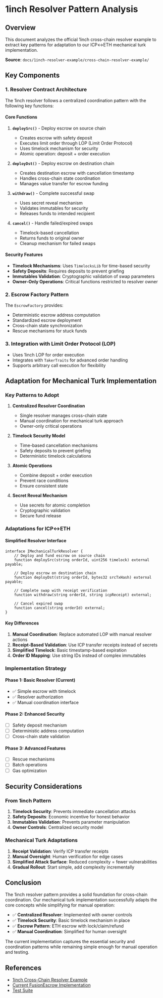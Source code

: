 # 1inch Resolver Pattern Analysis

## Overview

This document analyzes the official 1inch cross-chain resolver example to extract key patterns for adaptation to our ICP↔ETH mechanical turk implementation.

**Source**: `docs/1inch-resolver-example/cross-chain-resolver-example/`

## Key Components

### 1. Resolver Contract Architecture

The 1inch resolver follows a centralized coordination pattern with the following key functions:

#### Core Functions

1. **`deploySrc()`** - Deploy escrow on source chain

   - Creates escrow with safety deposit
   - Executes limit order through LOP (Limit Order Protocol)
   - Uses timelock mechanism for security
   - Atomic operation: deposit + order execution

2. **`deployDst()`** - Deploy escrow on destination chain

   - Creates destination escrow with cancellation timestamp
   - Handles cross-chain state coordination
   - Manages value transfer for escrow funding

3. **`withdraw()`** - Complete successful swap

   - Uses secret reveal mechanism
   - Validates immutables for security
   - Releases funds to intended recipient

4. **`cancel()`** - Handle failed/expired swaps
   - Timelock-based cancellation
   - Returns funds to original owner
   - Cleanup mechanism for failed swaps

#### Security Features

- **Timelock Mechanisms**: Uses `TimelocksLib` for time-based security
- **Safety Deposits**: Requires deposits to prevent griefing
- **Immutables Validation**: Cryptographic validation of swap parameters
- **Owner-Only Operations**: Critical functions restricted to resolver owner

### 2. Escrow Factory Pattern

The `EscrowFactory` provides:

- Deterministic escrow address computation
- Standardized escrow deployment
- Cross-chain state synchronization
- Rescue mechanisms for stuck funds

### 3. Integration with Limit Order Protocol (LOP)

- Uses 1inch LOP for order execution
- Integrates with `TakerTraits` for advanced order handling
- Supports arbitrary call execution for flexibility

## Adaptation for Mechanical Turk Implementation

### Key Patterns to Adopt

1. **Centralized Resolver Coordination**

   - Single resolver manages cross-chain state
   - Manual coordination for mechanical turk approach
   - Owner-only critical operations

2. **Timelock Security Model**

   - Time-based cancellation mechanisms
   - Safety deposits to prevent griefing
   - Deterministic timelock calculations

3. **Atomic Operations**

   - Combine deposit + order execution
   - Prevent race conditions
   - Ensure consistent state

4. **Secret Reveal Mechanism**
   - Use secrets for atomic completion
   - Cryptographic validation
   - Secure fund release

### Adaptations for ICP↔ETH

#### Simplified Resolver Interface

```solidity
interface IMechanicalTurkResolver {
    // Deploy and fund escrow on source chain
    function deploySrc(string orderId, uint256 timelock) external payable;

    // Deploy escrow on destination chain
    function deployDst(string orderId, bytes32 srcTxHash) external payable;

    // Complete swap with receipt verification
    function withdraw(string orderId, string icpReceipt) external;

    // Cancel expired swap
    function cancel(string orderId) external;
}
```

#### Key Differences

1. **Manual Coordination**: Replace automated LOP with manual resolver actions
2. **Receipt-Based Validation**: Use ICP transfer receipts instead of secrets
3. **Simplified Timelock**: Basic timestamp-based expiration
4. **Order ID Mapping**: Use string IDs instead of complex immutables

### Implementation Strategy

#### Phase 1: Basic Resolver (Current)

- ✅ Simple escrow with timelock
- ✅ Resolver authorization
- ✅ Manual coordination interface

#### Phase 2: Enhanced Security

- [ ] Safety deposit mechanism
- [ ] Deterministic address computation
- [ ] Cross-chain state validation

#### Phase 3: Advanced Features

- [ ] Rescue mechanisms
- [ ] Batch operations
- [ ] Gas optimization

## Security Considerations

### From 1inch Pattern

1. **Timelock Security**: Prevents immediate cancellation attacks
2. **Safety Deposits**: Economic incentive for honest behavior
3. **Immutables Validation**: Prevents parameter manipulation
4. **Owner Controls**: Centralized security model

### Mechanical Turk Adaptations

1. **Receipt Validation**: Verify ICP transfer receipts
2. **Manual Oversight**: Human verification for edge cases
3. **Simplified Attack Surface**: Reduced complexity = fewer vulnerabilities
4. **Gradual Rollout**: Start simple, add complexity incrementally

## Conclusion

The 1inch resolver pattern provides a solid foundation for cross-chain coordination. Our mechanical turk implementation successfully adapts the core concepts while simplifying for manual operation:

- ✅ **Centralized Resolver**: Implemented with owner controls
- ✅ **Timelock Security**: Basic timelock mechanism in place
- ✅ **Escrow Pattern**: ETH escrow with lock/claim/refund
- ✅ **Manual Coordination**: Simplified for human oversight

The current implementation captures the essential security and coordination patterns while remaining simple enough for manual operation and testing.

## References

- [1inch Cross-Chain Resolver Example](docs/1inch-resolver-example/cross-chain-resolver-example/)
- [Current FusionEscrow Implementation](evm/contracts/FusionEscrow.sol)
- [Test Suite](evm/test/FusionEscrow.test.ts)
